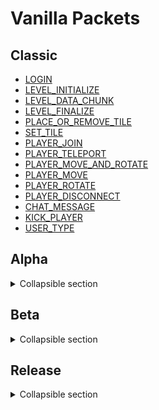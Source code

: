 # Vanilla Packets
## Classic
- [LOGIN](classic/login.md)
- [LEVEL_INITIALIZE](classic/level_initialize.md)
- [LEVEL_DATA_CHUNK](classic/level_data_chunk.md)
- [LEVEL_FINALIZE](classic/level_finalize.md)
- [PLACE_OR_REMOVE_TILE](classic/place_or_remove_tile.md)
- [SET_TILE](classic/set_tile.md)
- [PLAYER_JOIN](classic/player_join.md)
- [PLAYER_TELEPORT](classic/player_teleport.md)
- [PLAYER_MOVE_AND_ROTATE](classic/player_move_and_rotate.md)
- [PLAYER_MOVE](classic/player_move.md)
- [PLAYER_ROTATE](classic/player_rotate.md)
- [PLAYER_DISCONNECT](classic/player_disconnect.md)
- [CHAT_MESSAGE](classic/chat_message.md)
- [KICK_PLAYER](classic/kick_player.md)
- [USER_TYPE](classic/user_type.md)

## Alpha
<details>
<summary>Collapsible section</summary>

| Packet ID | Packet |
| --------- | ------ |
| `0x00` | [KEEP_ALIVE](alpha/000-keep-alive.md) |
| `0x01` | [LOGIN](alpha/001-login.md) |
| `0x02` | [HANDSHAKE](alpha/002-handshake.md) |
| `0x03` | [CHAT](alpha/003-chat.md) |
| `0x04` | [TIME](alpha/004-time.md) |
| `0x05` | [ENTITY_INVENTORY](alpha/005-entity-inventory.md) |
| `0x06` | [SPAWN_POINT](alpha/006-spawn-point.md) |
| `0x07` | [CLICK_ENTITY](alpha/007-click-entity.md) |
| `0x08` | [HEALTH](alpha/008-health.md) |
| `0x09` | [RESPAWN](alpha/009-respawn.md) |
| `0x10` | [PLAYER_ON_GROUND](alpha/010-player-on-ground.md) |
| `0x11` | [PLAYER_POSITION](alpha/011-player-position.md) |
| `0x12` | [PLAYER_LOOK](alpha/012-player-look.md) |
| `0x13` | [PLAYER_POSITION_LOOK](alpha/013-player-position-look.md) |
| `0x14` | [MINE](alpha/014-mine.md) |
| `0x15` | [PLACE](alpha/015-place.md) |
| `0x16` | [HELD_ITEM](alpha/016-held-item.md) |
| `0x17` | [ADD_TO_INVENTORY](alpha/017-add-to-inventory.md) |
| `0x18` | [ANIMATION](alpha/018-animation.md) |
| `0x20` | [SPAWN_PLAYER](alpha/020-spawn-player.md) |
| `0x21` | [SPAWN_ITEM](alpha/021-spawn-item.md) |
| `0x22` | [COLLECT_ITEM](alpha/022-collect-item.md) |
| `0x23` | [SPAWN_OBJECT](alpha/023-spawn-object.md) |
| `0x24` | [SPAWN_MOB](alpha/024-spawn-mob.md) |
| `0x28` | [ENTITY_VELOCITY](alpha/028-entity-velocity.md) |
| `0x29` | [DESPAWN_ENTITY](alpha/029-despawn-entity.md) |
| `0x30` | [ENTITY](alpha/030-entity.md) |
| `0x31` | [ENTITY_RELATIVE_POSITION](alpha/031-entity-relative-position.md) |
| `0x32` | [ENTITY_LOOK](alpha/032-entity-look.md) |
| `0x33` | [ENTITY_RELATIVE_POSITION_LOOK](alpha/033-entity-relative-position-look.md) |
| `0x34` | [ENTITY_TELEPORT](alpha/034-entity-teleport.md) |
| `0x38` | [ENTITY_STATUS](alpha/038-entity-status.md) |
| `0x39` | [MOUNT_ENTITY](alpha/039-mount-entity.md) |
| `0x50` | [PRE_CHUNK](alpha/050-pre-chunk.md) |
| `0x51` | [CHUNK](alpha/051-chunk.md) |
| `0x52` | [SET_MULTIPLE_BLOCKS](alpha/052-set-multiple-blocks.md) |
| `0x53` | [SET_BLOCK](alpha/053-set-block.md) |
| `0x59` | [COMPLEX_ENTITY](alpha/059-complex-entity.md) |
| `0x60` | [EXPLOSION](alpha/060-explosion.md) |
| `0x255` | [DISCONNECT](alpha/255-disconnect.md) |
</details>

## Beta
<details>
<summary>Collapsible section</summary>

| Packet ID | Packet |
| --- | --- |
| `0x28` | [ENTITY_METADATA](beta/040-entity-metadata.md) |
</details>

## Release
<details>
<summary>Collapsible section</summary>

| Packet ID | Packet |
| --------- | ------ |
| `0x00` | [KEEP_ALIVE](release/000-alive.md) |
| `0x01` | [LOGIN](release/001-login.md) |
| `0x02` | [CLIENT_PROTOCOL](release/002-client-protocol.md) |
| `0x03` | [CHAT](release/003-chat.md) |
| `0x04` | [TIME](release/004-time.md) |
| `0x05` | [PLAYER_INVENTORY](release/005-player-inventory.md) |
| `0x06` | [SPAWN_POINT](release/006-spawn-point.md) |
| `0x07` | [CLICK_ENTITY](release/007-click-entity.md) |
| `0x08` | [HEALTH](release/008-health.md) |
| `0x09` | [RESPAWN](release/009-respawn.md) |
| `0x10` | [FLYING](release/010-flying.md) |
| `0x11` | [PLAYER_POSITION](release/011-player-position.md) |
| `0x12` | [PLAYER_LOOK](release/012-player-look.md) |
| `0x13` | [PLAYER_LOOK_MOVE](release/013-player-look-move.md) |
| `0x14` | [DIG](release/014-dig.md) |
| `0x15` | [PLACE](release/015-place.md) |
| `0x16` | [HELD_ITEM](release/016-held-item.md) |
| `0x17` | [SLEEP](release/017-sleep.md) |
| `0x18` | [ANIMATION](release/018-animation.md) |
| `0x19` | [ENTITY_ACTION](release/019-entity-action.md) |
| `0x20` | [SPAWN_PLAYER](release/020-spawn-player.md) |
| `0x22` | [COLLECT](release/022-collect.md) |
| `0x23` | [SPAWN_VEHICLE](release/023-spawn-vehicle.md) |
| `0x24` | [SPAWN_MOB](release/024-spawn-mob.md) |
| `0x25` | [PAINTING_ENTITY](release/025-painting-entity.md) |
| `0x26` | [EXP_ORB_ENTITY](release/026-exp-orb-entity.md) |
| `0x28` | [VELOCITY](release/028-velocity.md) |
| `0x29` | [DESTROY_ENTITY](release/029-destroy-entity.md) |
| `0x30` | [ENTITY](release/030-entity.md) |
| `0x31` | [RELATIVE_ENTITY_MOVE](release/031-relative-entity-move.md) |
| `0x32` | [ENTITY_LOOK](release/032-entity-look.md) |
| `0x33` | [RELATIVE_ENTITY_MOVE_LOOK](release/033-relative-entity-move-look.md) |
| `0x34` | [ENTITY_TELEPORT](release/034-entity-teleport.md) |
| `0x35` | [ENTITY_HEAD_ROTATION](release/035-entity-head-rotation.md) |
| `0x38` | [ENTITY_STATUS](release/038-entity-status.md) |
| `0x39` | [ATTACH_ENTITY](release/039-attach-entity.md) |
| `0x40` | [ENTITY_METADATA](release/040-entity-metadata.md) |
| `0x41` | [ENTITY_EFFECT](release/041-entity-effect.md) |
| `0x42` | [REMOVE_ENTITY_EFFECT](release/042-remove-entity-effect.md) |
| `0x43` | [EXPERIENCE](release/043-experience.md) |
| `0x51` | [MAP_CHUNK](release/051-map-chunk.md) |
| `0x52` | [MULTI_BLOCK_CHANGE](release/052-multi-block-change.md) |
| `0x53` | [BLOCK_CHANGE](release/053-block-change.md) |
| `0x54` | [PLAY_NOTE_BLOCK](release/054-play-note-block.md) |
| `0x55` | [BLOCK_DESTROY](release/055-block-destroy.md) |
| `0x56` | [MAP_CHUNKS](release/056-map-chunks.md) |
| `0x60` | [EXPLOSION](release/060-explosion.md) |
| `0x61` | [DOOR_CHANGE](release/061-door-change.md) |
| `0x62` | [LEVEL_SOUND](release/062-level-sound.md) |
| `0x63` | [WORLD_PARTICLES](release/063-world-particles.md) |
| `0x70` | [GAME_EVENT](release/070-game-event.md) |
| `0x71` | [WEATHER](release/071-weather.md) |
| `0x100` | [OPEN_WINDOW](release/100-open-window.md) |
| `0x101` | [CLOSE_WINDOW](release/101-close-window.md) |
| `0x102` | [CLICK_WINDOW](release/102-window-click.md) |
| `0x103` | [SET_SLOT](release/103-set-slot.md) |
| `0x104` | [WINDOW_ITEMS](release/104-window-items.md) |
| `0x105` | [UPDATE_PROGRESS](release/105-update-progressbar.md) |
| `0x106` | [TRANSACTION](release/106-transaction.md) |
| `0x107` | [CREATIVE_SET_SLOT](release/107-creative-set-slot.md) |
| `0x108` | [ENCHANT_ITEM](release/108-enchant-item.md) |
| `0x130` | [UPDATE_SIGN](release/130-update-sign.md) |
| `0x131` | [MAP_DATA](release/131-map-data.md) |
| `0x132` | [TILE_ENTITY_DATA](release/132-tile-entity-data.md) |
| `0x200` | [STATISTIC](release/200-statistic.md) |
| `0x201` | [PLAYER_INFO](release/201-player-info.md) |
| `0x202` | [PLAYER_ABILITIES](release/202-player-abilities.md) |
| `0x203` | [AUTO_COMPLETE](release/203-auto-complete.md) |
| `0x204` | [CLIENT_INFO](release/204-client-info.md) |
| `0x205` | [CLIENT_COMMAND](release/205-client-command.md) |
| `0x206` | [SET_OBJECTIVE](release/206-set-objective.md) |
| `0x207` | [SET_SCORE](release/207-set-score.md) |
| `0x208` | [SET_DISPLAY_OBJECTIVE](release/208-set-display-objective.md) |
| `0x209` | [SET_PLAYER_TEAM](release/209-set-player-team.md) |
| `0x250` | [CUSTOM_PAYLOAD](release/250-custom-payload.md) |
| `0x252` | [SHARED_KEY](release/252-shared-key.md) |
| `0x253` | [SERVER_AUTH_DATA](release/253-server-auth-data.md) |
| `0x254` | [SERVER_PING](release/254-server-ping.md) |
| `0x255` | [DISCONNECT](release/255-disconnect.md)
</details>